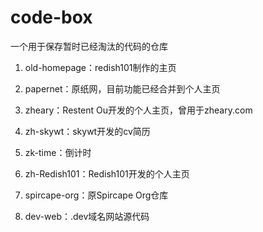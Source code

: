 # code-box

一个用于保存暂时已经淘汰的代码的仓库

1. old-homepage：redish101制作的主页

2. papernet：原纸网，目前功能已经合并到个人主页

3. zheary：Restent Ou开发的个人主页，曾用于zheary.com

4. zh-skywt：skywt开发的cv简历

5. zk-time：倒计时

6. zh-Redish101：Redish101开发的个人主页

7. spircape-org：原Spircape Org仓库

8. dev-web：.dev域名网站源代码
